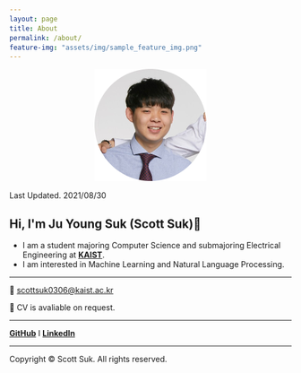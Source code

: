 ```yaml
---
layout: page
title: About
permalink: /about/
feature-img: "assets/img/sample_feature_img.png"
---
```

<p align="center"><img src="/assets/img/profile_pic_cropped.jpg"></p>
 
Last Updated. 2021/08/30

## Hi, I'm Ju Young Suk (Scott Suk)👋
- I am a student majoring Computer Science and submajoring Electrical Engineering at [**KAIST**](https://www.kaist.ac.kr/en/).
- I am interested in Machine Learning and Natural Language Processing.

---

💌 scottsuk0306@kaist.ac.kr

📄 CV is avaliable on request.

---

[**GitHub**](https://github.com/scottsuk0306) I [**LinkedIn**](linkedin.com/in/주영-석-b5175a192)

---

Copyright © Scott Suk. All rights reserved.